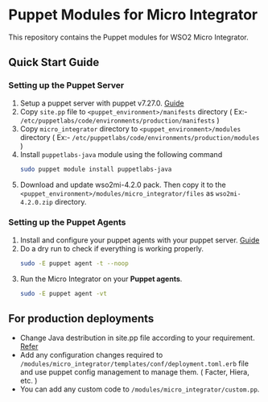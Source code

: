 # Puppet Modules for Micro Integrator

This repository contains the Puppet modules for WSO2 Micro Integrator.

## Quick Start Guide

### Setting up the Puppet Server
1. Setup a puppet server with puppet v7.27.0. [Guide](https://www.puppet.com/docs/puppet/7/install_puppet.html)
2. Copy `site.pp` file to `<puppet_environment>/manifests` directory ( Ex:- `/etc/puppetlabs/code/environments/production/manifests` )
3. Copy `micro_integrator` directory to `<puppet_environment>/modules` directory ( Ex:- `/etc/puppetlabs/code/environments/production/modules` )
4. Install `puppetlabs-java` module using the following command
    ```bash
    sudo puppet module install puppetlabs-java
    ```
5. Download and update wso2mi-4.2.0 pack. Then copy it to the `<puppet_environment>/modules/micro_integrator/files` as `wso2mi-4.2.0.zip` directory.

### Setting up the Puppet Agents
1. Install and configure your puppet agents with your puppet server. [Guide](https://www.puppet.com/docs/puppet/7/install_agents#install_agents)
2. Do a dry run to check if everything is working properly.
    ```bash
    sudo -E puppet agent -t --noop
    ```
3. Run the Micro Integrator on your **Puppet agents**.
    ```bash
    sudo -E puppet agent -vt
    ```

## For production deployments
* Change Java destribution in site.pp file according to your requirement. [Refer](https://forge.puppet.com/modules/puppetlabs/java/readme)
* Add any configuration changes required to `/modules/micro_integrator/templates/conf/deployment.toml.erb` file and use puppet config management to manage them. ( Facter, Hiera, etc. )
* You can add any custom code to `/modules/micro_integrator/custom.pp`.